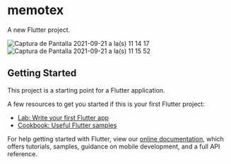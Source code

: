 # memotex

A new Flutter project.

![Captura de Pantalla 2021-09-21 a la(s) 11 14 17](https://user-images.githubusercontent.com/70455702/134187377-0e240c50-3206-4d0c-8e10-e2b2d9243413.png)
![Captura de Pantalla 2021-09-21 a la(s) 11 15 52](https://user-images.githubusercontent.com/70455702/134187579-b46a1f81-940c-49d9-afd4-be7b6ec2e371.png)


## Getting Started

This project is a starting point for a Flutter application.

A few resources to get you started if this is your first Flutter project:

- [Lab: Write your first Flutter app](https://flutter.dev/docs/get-started/codelab)
- [Cookbook: Useful Flutter samples](https://flutter.dev/docs/cookbook)

For help getting started with Flutter, view our
[online documentation](https://flutter.dev/docs), which offers tutorials,
samples, guidance on mobile development, and a full API reference.
